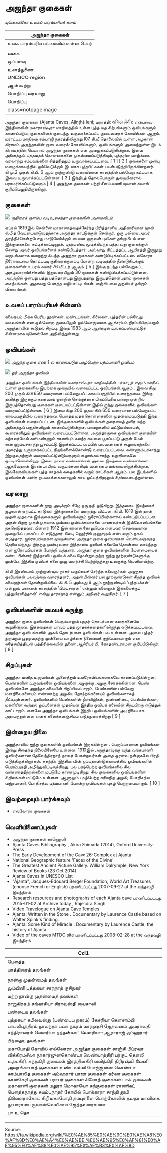 # அஜந்தா குகைகள்

*யுனெசுக்கோ உலகப் பாரம்பரியக் களம்*

| அஜந்தா குகைகள் |
| --- |
| உலக பாரம்பரிய பட்டியலில் உள்ள பெயர் |
|  |
| வகை |
| ஒப்பளவு |
| உசாத்துணை |
| UNESCO region |
| ஆள்கூற்று |
| பொறிப்பு வரலாறு |
| பொறிப்பு |
| class=notpageimage| Location of அஜந்தா குகைகள் in India Maharashtra. |

அஜந்தா குகைகள் (Ajanta Caves, Ajiṇṭhā leni; மராத்தி: अजिंठा लेणी): என்பவை இந்தியாவின் மகாராஷ்டிரா மாநிலத்தில் உள்ள புத்த மத சிற்பங்களும் ஓவியங்களும் காணப்படும், குகைகளைக் குடைந்து உருவாக்கப்பட்ட குடைவரைக் கோயில்கள் ஆகும். மராட்டிய மாநிலம் சம்பாஜி நகரத்திலிருந்து 107 கி.மீ தொலைவில் உள்ள அழகான கிராமம் அஜந்தாவின் குடைவரைக்-கோவில்களும், ஓவியங்களும் அமைந்துள்ள இடம் கிராமத்தின் பெயரால் அஜந்தா குகைகள் என அழைக்கப்படுகின்றன. இவை அனைத்தும் புத்தமதக் கொள்கைகளை முதன்மைப்படுத்தியும், புத்தரின் வாழ்க்கை வரலாற்று சம்பவங்களை சித்தரித்தும் உருவாக்கப்பட்டவை. [ 1 ] [ 2 ] குகைகளை முன்பு மழைக்காலத்தில் ஓய்வெடுக்கும் இடமாக புத்தபிட்சுகள் பயன்படுத்தியிருக்கின்றனர். கி.மு.2 முதல் கி.பி. 6 ஆம் நூற்றாண்டு வரையிலான காலத்தில் பல்வேறு கட்டமாக இவை உருவாக்கப்பட்டுள்ளன. [ 3 ] இந்தியத் தொல்பொருள் துறையினரால் பராமரிக்கப்பட்டுவரும் [ 4 ] அஜந்தா குகைகள் பற்றி சீனப்பயணி யுவான் சுவாங் குறிப்பெழுதியிருக்கிறார்.

## குகைகள்

![](../../images/73e0039a4fdd974b.jpg)
*குதிரைக் குளம்பு வடிவஅசந்தா குகைகளின் அமைவிடம்*

ஏப்ரல் 1819இல் சென்னை மாகாணத்தைச்சேர்ந்த பிரித்தானிய அதிகாரியான ஜான் ஸ்மித் வேட்டையாடுவதற்காக அஜந்தா காட்டுக்குள் சென்றார். ஒரு புலியை அவர் துரத்திச்சென்றபோது மாடுமேய்க்கும் பையன் ஒருவன் புலிகள் தங்குமிடம் என இக்குகைகளை சுட்டிக்காட்டினான். புதர்மண்டி மூடிக்கிடந்த பத்தாவது குகைக்குள் சென்று அவர் ஓவியங்களைக் கண்டுபிடித்தார். அவ்வாறு கிட்டத்தட்ட ஆயிரத்தி இருநூறு வருடங்களாக மறைந்து கிடந்த அஜந்தா குகைகள் கண்டுபிடிக்கப்பட்டன. வகோரா நீரோடையை தொட்டபடி குதிரைக்குளம்பு போன்ற வடிவத்தில் நீண்டுகிடக்கும் குகைகளின் உயரம் சுமார் 76 மீட்டர் ஆகும். [ 5 ] இங்கு நடந்த பல்வேறுகட்ட அகழ்வாராய்ச்சிகளில் இதுவரையிலும் 30 குகைகள் கண்டுபிடிக்கப்பட்டுள்ளன. அவற்றில் ஒன்பது பத்து பத்தொன்பது இருபத்தாறு இருபத்தொன்பதாம் குகைகள் சைத்யங்கள். அதாவது பௌத்த வழிபாட்டிடங்கள். எஞ்சியவை துறவியர் தங்கும் விகாரங்கள்.

## உலகப் பாரம்பரியச் சின்னம்

கலைநயம் மிக்க பெரிய தூண்கள், மண்டபங்கள், சிலைகள், புத்தரின் பல்வேறு வடிவங்கள் என ஒவ்வொரு குகையிலும் ஒவ்வொருவகை ஆச்சரியம் நிரம்பியிருப்பதும் அஜந்தாவின் கூடுதல் சிறப்பு. இதை 1983 ஆம் ஆண்டில் உலகப்பண்பாட்டுச் சின்னமாக யுனெஸ்கோ அறிவித்துள்ளது.

## ஓவியங்கள்

![](../../images/7c291f96c29408c4.jpg)
*அஜந்த குகை எண் 1 ல் காணப்படும் புகழ்பெற்ற பத்மபாணி ஓவியம்*

![](../../images/49b0e1724918a26c.jpg)
*ஓர் அஜந்தா ஓவியம்*

அஜந்தா ஓவியங்கள் இந்தியாவின் மகாராஷ்டிரா மாநிலத்தின் பர்தாபூர் எனும் ஊரில் உள்ள குகைகளில் இயற்கை முறையில் வரையப்பட்ட ஓவியங்கள்ஆகும் . இவை கிமு 200 முதல் கிபி 650 வரையான பல்வேறுபட்ட காலப்பகுதியில் வரைந்தவை. இங்கு தனித்து இருக்கும் கணவாய் ஒன்றில் செங்குத்தாக மிகப்பெரிய பாறை ஒன்றில் இருபத்தொன்பது குகைகள் குடையப்பட்டுள்ளன.இதில் ஐந்து குகைகளில் ஓவியங்கள் வரையப்பட்டுள்ளன. [ 6 ] இவை கிமு 200 முதல் கிபி 650 வரையான பல்வேறுபட்ட காலப்பகுதியில் வரைந்தவை. பௌத்த மதக் கொள்கைகளை முதன்மைப்படுத்தி இந்த ஓவியங்கள் வரையப்பட்டன. இக்குகைகளில் ஓவியங்கள் தரையைத் தவிர மற்ற அனைத்துப் பகுதிகளிலும் காணப்படுகின்றன. பாறைகளில் மட்டுமல்லாமல், கூரைகளிலும் ஓவியங்கள் வரையப்பட்டுள்ளன. அஜந்தாகுகை ஓவியங்கள் குகையின் கற்சுவர்மேல் களிமண்ணும் சாணியும் கலந்த கலவை பூசப்பட்டு அதன் மேல் சுண்ணாம்புச்சாந்து பூசப்பட்டு இறுக்கப்பட்ட பரப்பில் பலவண்ணக் கூழாங்கற்களை அரைத்து உருவாக்கப்பட்ட நிறங்களைக்கொண்டு வரையப்பட்டவை. சுண்ணாம்புச்சாந்து இறுகுவதற்குள் வரையப்பட்டுவிடுவதனால் கூழாங்கல்சாந்து உறுதியாகவே ஒட்டிக்கொள்கிறது. இவை தாவர வண்ணங்கள் அல்ல. இயற்கை வண்ணங்கள். ஆகவேதான் இரண்டாயிரம் வருடங்களாகியும் வண்ணம் மங்காமலிருக்கின்றன. இவ்வோவியங்கள் புத்த சாதகக் கதைகளில் வரும் காட்சிகள் ஆகும். பல இடங்களில் ஓவியங்கள் மனித நடவடிக்கைகளாலும் கால ஓட்டத்தினாலும் சிதிலமடைந்துள்ளன.

## வரலாறு

அஜந்தா குகைகளின் நூறு அடிக்கும் கீழே ஒரு நதி ஓடுகிறது. இத்தகைய இயற்கைச் சூழலால் ஏற்பட்ட காடுகள் இக்குகைகளை மறைத்து விட்டன. கி.பி. 1819 இல் தான் முதன் முதலாக இக்குகைகளும் ஓவியங்களும் ஐரோப்பியர்களால் கண்டறியப்பட்டன. அதன் பிறகு முதன்முதலாக மும்பை ஓவியக்கலாசலை மாணவர்கள் இவ்வோவியங்களை நகலெடுத்தனர். பின்னர் 1912 இல் கர்னல் கோலுபெவ் என்பவர் செம்மையான முறையில் புகைப்படம் எடுத்தார். லேடி ஹெர்ரிங் குஹாமும் என்பவரும் நகல் எடுத்தார். ஐரோப்பியர்கள் முயற்சியால் அஜந்தா குகை ஓவியங்கள் வெளியுலகுக்குத் தெரிய வ்ந்தது. இதற்கு முன்பு வரை இத்தாலிய ஓவியக் கலையே தொன்மை வாய்ந்தது என ஐரோப்பியர்கள் போற்றி வந்தனர். அஜந்தா குகை ஓவியங்களின் மேன்மையைக் கண்ட பின்னர் இத்தாலிய ஓவியக் கலை தோன்றுவதற்கு ஐந்து நூற்றாண்டுகளுக்கு முன்பே, இந்திய ஓவியக் கலை முழு வளர்ச்சி பெற்றிருந்தது உலகுக்கு வெளியாயிற்ரு.

கி.பி இரண்டாம் நூற்றாண்டில் நாகர் வகுப்பைச் சேர்ந்த கலைஞர்கள் அஜந்தா ஓவியங்கள் பலவற்றை வரைந்தனர். அதன் பின்னர் பல நூற்றாண்டுகள் சிறந்த ஓவியக் கலைஞர்கள் தோன்றவில்லை. கி.பி. 5 அல்லது 6 ஆம் நூற்றாண்டில் 'புத்தபக்சன்' என்னும் மன்னன் காலத்தில் 'பிம்பசாரன்' என்னும் கலைஞன் இக்கலைக்குப் புத்துயிரளித்தான்' என்று தாராநாத் என்னும் அறிஞர் கூறுகிறார். [ 7 ]

## ஓவியங்களின் மையக் கருத்து

அஜந்தா குகை ஓவியங்கள் பெரும்பாலும் புத்தர் தொடர்பான கதைகளையே கூறுகின்றன. இக்கதைகள் யாவும் புத்த ஜாதகக்கதைகளிலிருந்து எடுக்கப்பட்டவை. அஜந்தா ஓவியங்களில் அகம் தொடர்பான ஓவியங்கள் பல உள்ளன. அவை புத்தர் துறவறம் பூணுவதற்கு முன்னைய வாழ்க்கை நிலையைக் குறிப்பனவாகும் என சுதேசமித்திடன் பத்திரிக்கையின் துணை ஆசிரியர் பி. கோதண்டராமன் குறிப்பிடுகிறார். [ 8 ]

## சிறப்புகள்

அஜந்தா மனித உருவங்கள் அனைத்தும் உயிரோவியங்களாகவே காணப்படுகின்றன. பெண்களின் உருவங்களே ஓவியங்களை அழகுக்கு அழகு சேர்க்க்கின்றன. பெண் ஓவியங்களே அஜந்தா கலையின் சிறப்பியல்பாகும். பெண்ணின் பல்வேறு மனநிலைகளையும் எண்ணற்ற அழகிய தோற்றங்களையும் ஓவியங்களாகத் தீட்டியுள்ளனர். ஓவியங்களில் பெண்களின் நீள்விழிகள், நுண்ணிடை, மெல்விரல்கள், மகளிரின் கூந்தல் ஒப்பனைகள் முதலியன இந்திய ஓவியக் கலையின் சிறப்பிற்கு எடுத்துக் காட்டாகும். எனவே அஜந்தா ஓவியங்கள் இந்திய ஓவியங்களின் அடிநிலையாக அமைந்துள்ளன எனக் கலைக்களஞ்சியம் எடுத்துரைக்கிறது [ 9 ]

## இன்றைய நிலை

அஜந்தாவில் ஐந்து குகைகளில் ஓவியங்கள் இருக்கின்றன . பெரும்பாலான ஓவியங்கள் இன்று சிதைந்த நிலையிலேயே உள்ளன. 1910இல் அஜந்தாவுக்கு வந்த வங்கபாணி ஓவியர்களான தேவேந்திரநாத் தாகூர் போன்றவர்கள் அதை ஓரளவு நன்றாகவே பிரதி எடுத்திருக்கிறார்கள். சுதந்திர இந்தியாவின் ஐம்பதாண்டுக்காலத்தில் ஓவியங்களின் பெரும்பகுதி அழிந்துவிட்டிருக்கிறது. பல புகழ்பெற்ற ஓவியங்களில் சில வண்ணத்தீற்றல்களை மட்டுமே காணமுடிகிறது. சில குகைகளில் ஓவியங்களின் சிதிலங்கள் மட்டுமே உள்ளன. ஆனாலும் புகழ்பெற்ற கரியநிற அழகி, போதிசத்வ வஜ்ரபாணி, போதிசத்வ பத்மபாணி போன்ற ஒவியங்கள் புகழ் பெற்றவையாகும். [ 10 ]

## இவற்றையும் பார்க்கவும்

- எல்லோரா குகைகள்

## வெளியிணைப்புகள்

- அஜந்தா குகைகள் காணொளி
- Ajanta Caves Bibliography , Akira Shimada (2014), Oxford University Press
- The Early Development of the Cave 26-Complex at Ajanta
- National Geographic feature 'Faces of the Divine'
- The Greatest Ancient Picture Gallery. William Dalrymple, New York Review of Books (23 Oct 2014)
- Ajanta Caves in UNESCO List
- "Ajanta", Jacques-Edouard Berger Foundation, World Art Treasures (choose French or English) பரணிடப்பட்டது 2007-09-27 at the வந்தவழி இயந்திரம்
- Research resources and photographs of each Ajanta cave பரணிடப்பட்டது 2015-01-02 at Archive.today , Rajendra Singh
- Video Travelogue on Ajanta Cave Temples
- Ajanta: Written in the Stone . Documentary by Laurence Castle based on Walter Spink's finding.
- Ajanta: Some Kind of Miracle . Documentary by Laurence Castle, the history of Ajanta.
- Video of the caves MTDC site பரணிடப்பட்டது 2008-02-28 at the வந்தவழி இயந்திரம்

| Col1 |
| --- |
| பௌத்த |
| யாத்திரைத் தலங்கள் |
|  |
| நான்கு முதன்மைத் தலங்கள் |
| லும்பினி புத்தகயா சாரநாத் குசிநகர் |
| மற்ற நான்கு முதன்மைத் தலங்கள் |
| ராஜகிரகம் சங்காசியா சிராவஸ்தி வைசாலி |
| பண்டைய தலங்கள் |
| புத்தகயா கபிலவஸ்து (பண்டைய நகரம்) கேசரியா கௌசாம்பி பாடலிபுத்திரம் நாலந்தா பவா நகரம் வாரணாசி ஜேதவனம் அமராவதி சந்திராவரம் லௌரியா நந்தன்காட் லௌரியா-ஆராராஜ் கும்ஹரார் |
| பிந்தைய தலங்கள் |
| மகாபோதி கோயில் எல்லோரா அஜந்தா குகைகள் சாஞ்சி பிப்ரவா விக்கிரமசீலா நாகார்ஜுனகொண்டா லெண்யாத்திரி பர்குட் தௌலி உதயகிரி, கந்தகிரி குகைகள் இரத்தினகிரி லலித்கிரி திரிரஷ்மி லேனி அவுரங்காபாத் குகைகள் உண்டவல்லி போஜ்ஜன்ன கொண்டா காம்பாலித குகைகள் கும்ஹரார் பாஜா குகைகள் கர்லா குகைகள் கான்கேரி குகைகள் பராபர் குகைகள் சியோத் குகைகள் பாக் குகைகள் மகாகாளி குகைகள் மதுரா மொகாவோ கற்குகைகள் ராணிகட் பௌத்தநாத்து சுயம்புநாதர் கோயில் பொக்காரா சாந்தி தூபி திலௌராகோட் சிறீ மகாபோதி தம்புள்ளை பொற்கோவில் தலதா மாளிகை தூபாராமய ருவான்வெலிசாய ஜேத்தவனராமயா |
| பா உ தொ |

---
Source: https://ta.wikipedia.org/wiki/%E0%AE%85%E0%AE%9C%E0%AE%A8%E0%AF%8D%E0%AE%A4%E0%AE%BE_%E0%AE%95%E0%AF%81%E0%AE%95%E0%AF%88%E0%AE%95%E0%AE%B3%E0%AF%8D
